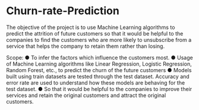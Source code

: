# Churn-rate-Prediction
The objective of the project is to use Machine Learning algorithms to predict the attrition of future customers so that it would be helpful to the companies to find the customers who are more likely to unsubscribe from a service that helps the company to retain them rather than losing.

Scope:
● To infer the factors which influence the customers most.
● Usage of Machine Learning algorithms like Linear Regression, Logistic
Regression, Random Forest, etc., to predict the churn of the future customers
● Models built using train datasets are tested through the test dataset. Accuracy and
error rate are used to understand how these models are behaving for the test
dataset.
● So that it would be helpful to the companies to improve their services and retain
the original customers and attract the original customers.

